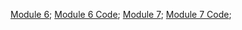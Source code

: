 [Module 6](https://umberban.github.io/boot_camp/html-css/module_6/);
[Module 6 Code](https://github.com/Umberban/boot_camp/tree/master/html-css/module_6);
[Module 7](https://umberban.github.io/boot_camp/html-css/module_7/);
[Module 7 Code](https://github.com/Umberban/boot_camp/tree/master/html-css/module_7);
